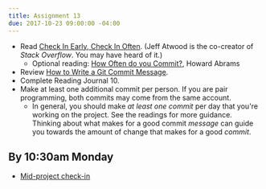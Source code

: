 ```yaml
---
title: Assignment 13
due: 2017-10-23 09:00:00 -04:00
---
```


* Read [Check In Early, Check In Often](https://blog.codinghorror.com/check-in-early-check-in-often/). (Jeff Atwood is the co-creator of *Stack Overflow*. You may have heard of it.)
  * Optional reading: [How Often do you Commit?](http://www.howardism.org/Technical/Git/how-often.html), Howard Abrams
* Review [How to Write a Git Commit Message](https://chris.beams.io/posts/git-commit/).
* Complete Reading Journal 10.
* Make at least one additional commit per person. If you are pair programming, both commits may come from the same account.
  * In general, you should make *at least one commit* per day that you're working on the project. See the readings for more guidance. Thinking about what makes for a good commit *message* can guide you towards the amount of change that makes for a good *commit*.

## By 10:30am Monday

* [Mid-project check-in](/assignments/mini-project-4-interactive-visualization.html#mid-project-check-in)
